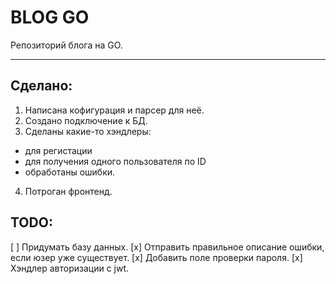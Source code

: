 # BLOG GO

Репозиторий блога на GO.

---

## Сделано:

1. Написана кофигурация и парсер для неё.
2. Создано подключение к БД.
3. Сделаны какие-то хэндлеры:

- для регистации
- для получения одного пользователя по ID
- обработаны ошибки.

4. Потроган фронтенд.

## TODO:

[ ] Придумать базу данных.
[x] Отправить правильное описание ошибки, если юзер уже существует.
[x] Добавить поле проверки пароля.
[x] Хэндлер авторизации с jwt.

